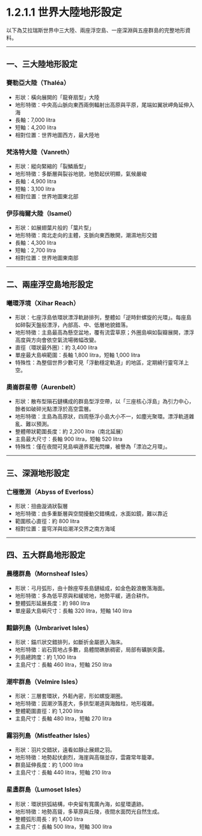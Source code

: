 
# 1.2.1.1 世界大陸地形設定

以下為艾拉瑞斯世界中三大陸、兩座浮空島、一座深淵與五座群島的完整地形資料。

---

## 一、三大陸地形設定

### 賽勒亞大陸（Thaléa）
- 形狀：橫向展開的「龍脊扇型」大陸
- 地形特徵：中央高山脈向東西兩側輻射出高原與平原，尾端如翼狀岬角延伸入海
- 長軸：7,000 litra
- 短軸：4,200 litra
- 相對位置：世界地圖西方，最大陸地

### 梵洛特大陸（Vanreth）
- 形狀：縱向緊縮的「裂鱗盾型」
- 地形特徵：多斷層與裂谷地貌，地勢起伏明顯，氣候嚴峻
- 長軸：4,900 litra
- 短軸：3,100 litra
- 相對位置：世界地圖東北部

### 伊莎梅爾大陸（Isamel）
- 形狀：如展翅葉片般的「葉片型」
- 地形特徵：南北走向的主體，支脈向東西散開，潮濕地形交錯
- 長軸：4,300 litra
- 短軸：2,700 litra
- 相對位置：世界地圖東南部

---

## 二、兩座浮空島地形設定

### 曦環浮境（Xihar Reach）
- 形狀：七座浮島依環狀漂浮軌跡排列，整體如「逆時針螺旋的光環」。每座島如碎裂天盤般漂浮，內部高、中、低層地貌錯落。
- 地形特徵：主島最高為懸空盆地，覆有流雲草原；外圈島嶼如裂瓣展開，漂浮高度與方向會依空氣流場微幅改變。
- 直徑（環狀最外圈）：約 3,400 litra
- 單座最大島嶼範圍：長軸 1,800 litra，短軸 1,000 litra
- 特殊性：為整個世界少數可見「浮動穩定軌道」的地區，定期繞行靈穹洋上空。

### 奧崙群星帶（Aurenbelt）
- 形狀：散布型隕石鏈構成的群島型浮空帶，以「三座核心浮島」為引力中心，餘者如破碎光點漂浮於高空雲層。
- 地形特徵：主島為高原狀，四周懸浮小島大小不一，如塵光聚環。漂浮軌道雜亂、難以預測。
- 整體帶狀範圍長度：約 2,200 litra（南北延展）
- 主島最大尺寸：長軸 900 litra，短軸 520 litra
- 特殊性：僅在夜間可見島嶼邊界藍光閃爍，被譽為「漂泊之月環」。

---

## 三、深淵地形設定

### 亡極徹淵（Abyss of Everloss）
- 形狀：扭曲漩渦狀裂層
- 地形特徵：由多重斷層與空間擾動交錯構成，水面如鏡，難以靠近
- 範圍核心直徑：約 800 litra
- 相對位置：靈穹洋與焰潮洋交界之南方海域

---

## 四、五大群島地形設定

### 晨穗群島（Mornsheaf Isles）
- 形狀：弓月弧形，由十餘座窄長島鏈組成，如金色穀浪散落海面。
- 地形特徵：多為低平原與和緩坡地，地勢平緩，適合耕作。
- 整體弧形延展長度：約 980 litra
- 單座最大島嶼尺寸：長軸 320 litra，短軸 140 litra

### 黯鉚列島（Umbrarivet Isles）
- 形狀：錨爪狀交錯排列，如斷折金屬嵌入海床。
- 地形特徵：岩石質地占多數，島體間礁脈稠密，局部有礦脈突露。
- 列島總跨度：約 1,100 litra
- 主島尺寸：長軸 460 litra，短軸 250 litra

### 潮牢群島（Velmire Isles）
- 形狀：三層套環狀，外鬆內密，形如螺旋潮圈。
- 地形特徵：因潮汐落差大，多拱型潮道與海蝕柱，地形複雜。
- 整體範圍直徑：約 1,200 litra
- 主島尺寸：長軸 480 litra，短軸 270 litra

### 霧羽列島（Mistfeather Isles）
- 形狀：羽片交錯狀，遠看如靜止展翅之羽。
- 地形特徵：地勢起伏劇烈，海崖與高嶺並存，雲霧常年籠罩。
- 群島延伸長度：約 1,000 litra
- 主島尺寸：長軸 440 litra，短軸 210 litra

### 星盞群島（Lumoset Isles）
- 形狀：環狀拱弧結構，中央留有寬廣內海，如星環遺跡。
- 地形特徵：地勢高聳，多草原與丘陵，夜間水面閃光自然生成。
- 整體弧形周長：約 1,400 litra
- 主島尺寸：長軸 500 litra，短軸 300 litra
